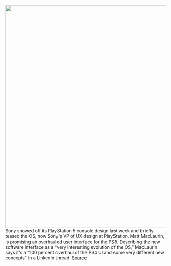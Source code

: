 <img src='https://cdn.vox-cdn.com/thumbor/UjU-Gxu21JDeEHZeUDgQiRRfqjM=/0x0:2560x1440/1200x800/filters:focal(1076x516:1484x924)/cdn.vox-cdn.com/uploads/chorus_image/image/66934585/ishMfuW.0.png' width='700px' /><br/>
Sony showed off its PlayStation 5 console design last week and briefly teased the OS, now Sony's VP of UX design at PlayStation, Matt MacLaurin, is promising an overhauled user interface for the PS5. Describing the new software interface as a “very interesting evolution of the OS,” MacLaurin says it's a “100 percent overhaul of the PS4 UI and some very different new concepts” in a LinkedIn thread.
<a href='https://www.theverge.com/2020/6/15/21291288/sony-ps5-software-user-interface-ui-design-dashboard-teaser-video'> Source <a/>